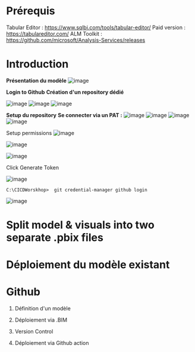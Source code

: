 # Prérequis

Tabular Editor : https://www.sqlbi.com/tools/tabular-editor/
Paid version : https://tabulareditor.com/
ALM Toolkit : https://github.com/microsoft/Analysis-Services/releases

# Introduction 
**Présentation du modèle**
![image](https://github.com/user-attachments/assets/d0dea1d8-531b-49d4-9eb4-3ccc4857237f)

**Login to Github**
**Création d'un repository dédié**

![image](https://github.com/user-attachments/assets/e9e8b46a-9441-424d-a1ba-ddb5e7b619b8)
![image](https://github.com/user-attachments/assets/549df325-313c-4c11-a2f2-561ec4842b20)
![image](https://github.com/user-attachments/assets/9d23fac3-eaa3-4160-a77d-bcd6160f0254)

**Setup du repository**
**Se connecter via un PAT :**
![image](https://github.com/user-attachments/assets/a084a522-5c44-4d40-b4c2-7c6aeb561378)
![image](https://github.com/user-attachments/assets/b3049f4f-5b2c-4e7a-96f0-101844a3907c)
![image](https://github.com/user-attachments/assets/59e27117-5bb6-4fee-a181-c558e6625ed9)
![image](https://github.com/user-attachments/assets/76faca10-07fb-4f86-9de0-a19714836c81)

Setup permissions 
![image](https://github.com/user-attachments/assets/211f4baf-965b-48df-a5eb-6ed8ebc87c01)

![image](https://github.com/user-attachments/assets/ab702c6e-9c15-4261-815b-a141d1d68bcf)

![image](https://github.com/user-attachments/assets/8be486f5-224b-4188-820b-e2556a08eeb6)

Click Generate Token

![image](https://github.com/user-attachments/assets/34c37150-371d-4762-8efb-fd7b836eb6b2)

``` C:\CICDWorskhop>  git credential-manager github login ```

![image](https://github.com/user-attachments/assets/e7791227-7315-48ff-82db-f1085a8cca83)


# Split model & visuals into two separate .pbix files 

# Déploiement du modèle existant

# Github

1) Définition d'un modèle

2) Déploiement via .BIM

3) Version Control

4) Déploiement via Github action
